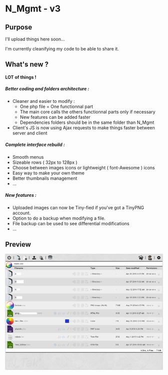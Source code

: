 # N_Mgmt - v3
## Purpose

I'll upload things here soon…

I'm currently cleanifying my code to be able to share it.

## What's new ?
#### LOT of things !
##### Better coding and folders architecture :
  - Cleaner and easier to modify :
    - One php file = One functionnal part
    - The main core calls the others functionnal parts only if necessary
    - New features can be added faster
    - Dependencies folders should be in the same folder than N_Mgmt
  - Client's JS is now using Ajax requests to make things faster between server and client

##### Complete interface rebuild :
  - Smooth menus
  - Sizeable rows ( 32px to 128px )
  - Choose between images icons or lightweight ( font-Awesome ) icons
  - Easy way to make your own theme
  - Better thumbnails management
  - …

##### New features :
  - Uploaded images can now be Tiny-fied if you've got a TinyPNG account.
  - Option to do a backup when modifying a file.
  - File backup can be used to see differential modifications
  - …


## Preview
![alt tag](https://raw.githubusercontent.com/NTakit/N_Mgmt/master/preview-3.x.png)
